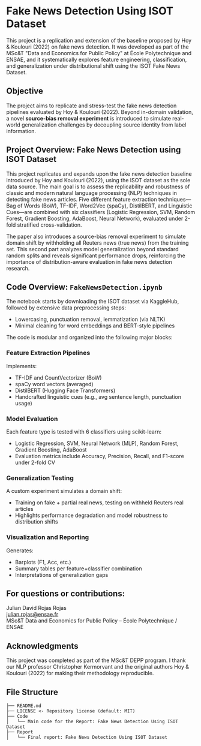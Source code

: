 # Fake News Detection Using ISOT Dataset

This project is a replication and extension of the baseline proposed by Hoy & Koulouri (2022) on fake news detection. It was developed as part of the MSc&T "Data and Economics for Public Policy" at École Polytechnique and ENSAE, and it systematically explores feature engineering, classification, and generalization under distributional shift using the ISOT Fake News Dataset.

## Objective

The project aims to replicate and stress-test the fake news detection pipelines evaluated by Hoy & Koulouri (2022). Beyond in-domain validation, a novel **source-bias removal experiment** is introduced to simulate real-world generalization challenges by decoupling source identity from label information.


## Project Overview: Fake News Detection using ISOT Dataset

This project replicates and expands upon the fake news detection baseline introduced by Hoy and Koulouri (2022), using the ISOT dataset as the sole data source. The main goal is to assess the replicability and robustness of classic and modern natural language processing (NLP) techniques in detecting fake news articles. Five different feature extraction techniques—Bag of Words (BoW), TF-IDF, Word2Vec (spaCy), DistilBERT, and Linguistic Cues—are combined with six classifiers (Logistic Regression, SVM, Random Forest, Gradient Boosting, AdaBoost, Neural Network), evaluated under 2-fold stratified cross-validation.

The paper also introduces a source-bias removal experiment to simulate domain shift by withholding all Reuters news (true news) from the training set. This second part analyzes model generalization beyond standard random splits and reveals significant performance drops, reinforcing the importance of distribution-aware evaluation in fake news detection research.


## Code Overview: `FakeNewsDetection.ipynb`

The notebook starts by downloading the ISOT dataset via KaggleHub, followed by extensive data preprocessing steps:
- Lowercasing, punctuation removal, lemmatization (via NLTK)
- Minimal cleaning for word embeddings and BERT-style pipelines

The code is modular and organized into the following major blocks:

### Feature Extraction Pipelines
Implements:
- TF-IDF and CountVectorizer (BoW)
- spaCy word vectors (averaged)
- DistilBERT (Hugging Face Transformers)
- Handcrafted linguistic cues (e.g., avg sentence length, punctuation usage)

### Model Evaluation
Each feature type is tested with 6 classifiers using scikit-learn:
- Logistic Regression, SVM, Neural Network (MLP), Random Forest, Gradient Boosting, AdaBoost
- Evaluation metrics include Accuracy, Precision, Recall, and F1-score under 2-fold CV

### Generalization Testing
A custom experiment simulates a domain shift:
- Training on fake + partial real news, testing on withheld Reuters real articles
- Highlights performance degradation and model robustness to distribution shifts

###  Visualization and Reporting
Generates:
- Barplots (F1, Acc, etc.)
- Summary tables per feature+classifier combination
- Interpretations of generalization gaps

## For questions or contributions:  

Julian David Rojas Rojas  
julian.rojas@ensae.fr  
MSc&T Data and Economics for Public Policy – École Polytechnique / ENSAE

## Acknowledgments

This project was completed as part of the MSc&T DEPP program. I thank our NLP professor Christopher Kermorvant and the original authors Hoy & Koulouri (2022) for making their methodology reproducible.


## **File Structure**

```
├── README.md  
├── LICENSE <- Repository license (default: MIT)  
├── Code  
│   └── Main code for the Report: Fake News Detection Using ISOT Dataset   
├── Report 
│   └── Final report: Fake News Detection Using ISOT Dataset 

```
